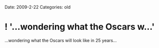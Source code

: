 Date: 2009-2-22
Categories: old

# ! '...wondering what the Oscars w...'

...wondering what the Oscars will look like in 25 years...

